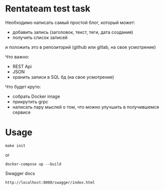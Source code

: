 # Rentateam test task

Необходимо написать самый простой блог, который может:
- добавить запись (заголовок, текст, теги, дата создания)
- получить список записей

и положить это в репозиторий (github или gitlab, на свое усмотрение)

Что важно:
- REST Api
- JSON
- хранить записи в SQL бд (на свое усмотрение)

Что будет круто:
- собрать Docker image
- прикрутить grpc
- написать пару мыслей о том, что можно улучшить в получившемся сервисе

Usage
================
~~~
make init
~~~
or
~~~
docker-compose up --build
~~~

Swagger docs
~~~
http://localhost:8000/swagger/index.html
~~~